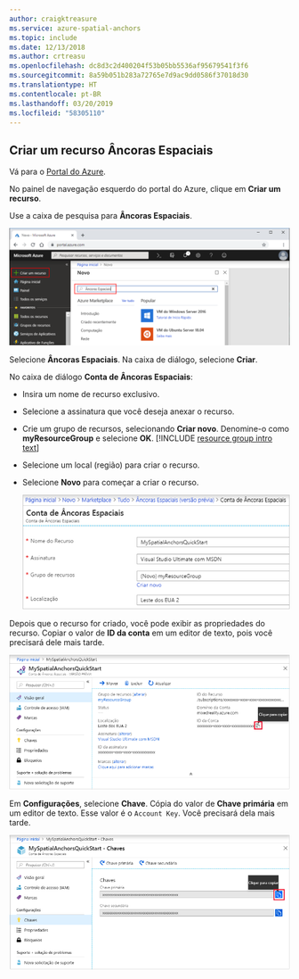 ```yaml
---
author: craigktreasure
ms.service: azure-spatial-anchors
ms.topic: include
ms.date: 12/13/2018
ms.author: crtreasu
ms.openlocfilehash: dc8d3c2d400204f53b05bb5536af95679541f3f6
ms.sourcegitcommit: 8a59b051b283a72765e7d9ac9dd0586f37018d30
ms.translationtype: HT
ms.contentlocale: pt-BR
ms.lasthandoff: 03/20/2019
ms.locfileid: "58305110"
---
```

## <a name="create-a-spatial-anchors-resource"></a>Criar um recurso Âncoras Espaciais

Vá para o <a href="https://portal.azure.com" target="_blank">Portal do Azure</a>.

No painel de navegação esquerdo do portal do Azure, clique em **Criar um recurso**.

Use a caixa de pesquisa para **Âncoras Espaciais**.

   ![Pesquisar Âncoras Espaciais](./media/spatial-anchors-get-started-create-resource/portal-search.png)

Selecione **Âncoras Espaciais**. Na caixa de diálogo, selecione **Criar**.

No caixa de diálogo **Conta de Âncoras Espaciais**:

- Insira um nome de recurso exclusivo.
- Selecione a assinatura que você deseja anexar o recurso.
- Crie um grupo de recursos, selecionando **Criar novo**. Denomine-o como **myResourceGroup** e selecione **OK**.
      [!INCLUDE [resource group intro text](resource-group.md)]
- Selecione um local (região) para criar o recurso.
- Selecione **Novo** para começar a criar o recurso.

   ![Criar um recurso](./media/spatial-anchors-get-started-create-resource/create-resource-form.png)

Depois que o recurso for criado, você pode exibir as propriedades do recurso. Copiar o valor de **ID da conta** em um editor de texto, pois você precisará dele mais tarde.

   ![Propriedades de recurso](./media/spatial-anchors-get-started-create-resource/view-resource-properties.png)

Em **Configurações**, selecione **Chave**. Cópia do valor de **Chave primária** em um editor de texto. Esse valor é o `Account Key`. Você precisará dela mais tarde.

   ![Chave de conta](./media/spatial-anchors-get-started-create-resource/view-account-key.png)
